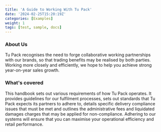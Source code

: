 ```yaml
---
title: 'A Guide to Working With Tu Pack'
date: '2024-02-25T15:20:19Z'
categories: [Examples]
weight: 1
tags: [test, sample, docs]
---
```

### About Us
Tu Pack recognises the need to forge collaborative working partnerships with our brands, so that trading benefits may be realised by both parties. Working more closely and efficiently, we hope to help you achieve strong year-on-year sales growth.

### What's covered
This handbook sets out various requirements of how Tu
Pack operates. It provides guidelines for our fulfilment processes, sets out standards that Tu Pack expects its
partners to adhere to, details specific delivery compliance
issues that must be met and outlines the administrative
fees and liquidated damages charges that may be
applied for non-compliance. Adhering to our systems will
ensure that you can maximise your operational efficiency
and retail performance.
